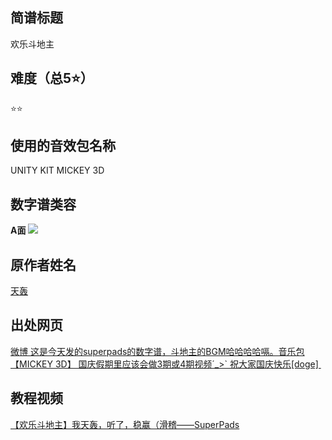 ## 简谱标题

欢乐斗地主

## 难度（总5⭐）

⭐⭐

## 使用的音效包名称

UNITY KIT MICKEY 3D

## 数字谱类容

**A面**
<image src='https://wx3.sinaimg.cn/mw690/b04e7919gy1fk3oa049mpj20k50dst91.jpg'>

## 原作者姓名
[天轰](https://space.bilibili.com/4690584)
## 出处网页
[微博 这是今天发的superpads的数字谱，斗地主的BGM哈哈哈哈嗝。音乐包【MICKEY 3D】 国庆假期里应该会做3期或4期视频´_>`  祝大家国庆快乐[doge] ​​​​](https://weibo.com/2957932825/FotNlxzyY)
## 教程视频
[【欢乐斗地主】我天轰，听了，稳赢（滑稽——SuperPads](https://www.bilibili.com/video/BV1Ux411g7xt)


